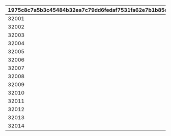 |1975c8c7a5b3c45484b32ea7c79dd6fedaf7531fa62e7b1b85db2bcc56a5dab4|ca554b11241ba070cd544dcd61509c112b5741e33639ccd6cb7bdf85be61ac73|2bab9cb06cf727964430a9d9d617b714e6ca87e9bcfaa2bc53b351f99aa121e6|d776eea73ad078f7588d77b34fa07998278bf107b2fb28200d700e9402fd44d0|d18f714bf19713d4232f44ea6541b73a9bc6a63a3b50d4aad313310f1ffa3679|6d8fc437f5f06fbc0aecd0406a457c339f7d7a10a1b4854019d3d28279dc46ba|
| --- | --- | --- | --- | --- | --- |
|32001|2022/05/22 4:59:59|2022/05/15 15:00:00|2022/05/17 5:00:00|2022/05/25 14:59:59|2022/05/21 4:59:59|
|32002|2022/07/24 4:59:59|2022/07/15 18:00:00|2022/07/19 5:00:00|2022/07/27 14:59:59|2022/07/23 4:59:59|
|32003|2022/09/21 4:59:59|2022/09/15 18:00:00|2022/09/16 5:00:00|2022/09/24 14:59:59|2022/09/20 4:59:59|
|32004|2022/11/23 4:59:59|2022/11/15 18:00:00|2022/11/18 5:00:00|2022/11/26 14:59:59|2022/11/22 4:59:59|
|32005|2023/01/22 4:59:59|2023/01/15 18:00:00|2023/01/17 5:00:00|2023/01/25 14:59:59|2023/01/21 4:59:59|
|32006|2023/04/23 4:59:59|2023/04/15 18:00:00|2023/04/18 5:00:00|2023/04/26 14:59:59|2023/04/22 4:59:59|
|32007|2023/07/24 4:59:59|2023/07/15 18:00:00|2023/07/19 5:00:00|2023/07/27 14:59:59|2023/07/23 4:59:59|
|32008|2023/10/23 4:59:59|2023/10/15 18:00:00|2023/10/18 5:00:00|2023/10/26 14:59:59|2023/10/22 4:59:59|
|32009|2024/01/23 4:59:59|2024/01/15 18:00:00|2024/01/18 5:00:00|2024/01/26 14:59:59|2024/01/22 4:59:59|
|32010|2024/06/23 4:59:59|2024/06/15 18:00:00|2024/06/18 5:00:00|2024/06/26 14:59:59|2024/06/22 4:59:59|
|32011|2024/09/23 4:59:59|2024/09/15 18:00:00|2024/09/18 5:00:00|2024/09/26 14:59:59|2024/09/22 4:59:59|
|32012|2025/01/23 4:59:59|2025/01/15 18:00:00|2025/01/18 5:00:00|2025/01/26 14:59:59|2025/01/22 4:59:59|
|32013|2025/03/23 4:59:59|2025/03/15 18:00:00|2025/03/18 5:00:00|2025/03/26 14:59:59|2025/03/22 4:59:59|
|32014|2025/05/23 4:59:59|2025/05/15 18:00:00|2025/05/18 5:00:00|2025/05/26 14:59:59|2025/05/22 4:59:59|